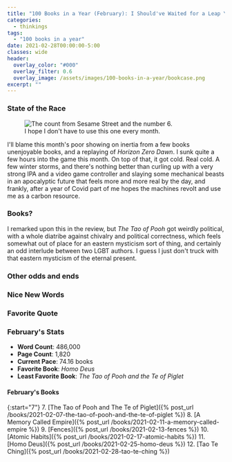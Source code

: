 ```yaml
---
title: "100 Books in a Year (February): I Should've Waited for a Leap Year"
categories:
  - thinkings
tags:
  - "100 books in a year"
date: 2021-02-28T00:00:00-5:00
classes: wide
header:
  overlay_color: "#000"
  overlay_filter: 0.6
  overlay_image: /assets/images/100-books-in-a-year/bookcase.png
excerpt: ""
---
```


### State of the Race
<figure style="width: 450px; border-radius=: 10px;" class="align-right">
  <img src="{{ site.url }}{{ site.baseurl }}/assets/images/100-books-in-a-year/count-6.jpg" alt="The count from Sesame Street and the number 6.">
  <figcaption>I hope I don't have to use this one every month.</figcaption>
</figure>

I'll blame this month's poor showing on inertia from a few books unenjoyable books, and a replaying of *Horizon Zero Dawn*. I sunk quite a few hours into the game this month. On top of that, it got cold. Real cold. A few winter storms, and there's nothing better than curling up with a very strong IPA and a video game controller and slaying some mechanical beasts in an apocalyptic future that feels more and more real by the day, and frankly, after a year of Covid part of me hopes the machines revolt and use me as a carbon resource.

### Books?
I remarked upon this in the review, but *The Tao of Pooh* got weirdly political, with a whole diatribe against chivalry and political correctness, which feels somewhat out of place for an eastern mysticism sort of thing, and certainly an odd interlude between two LGBT authors. I guess I just don't truck with that eastern mysticism of the eternal present.

### Other odds and ends
### Nice New Words
### Favorite Quote
### February's Stats

- **Word Count**: 486,000
- **Page Count**: 1,820
- **Current Pace**: 74.16 books
- **Favorite Book**: *Homo Deus*
- **Least Favorite Book**: *The Tao of Pooh and the Te of Piglet*

#### February's Books

{:start="7"}
7. [The Tao of Pooh and The Te of Piglet]({% post_url /books/2021-02-07-the-tao-of-pooh-and-the-te-of-piglet %})
8. [A Memory Called Empire]({% post_url /books/2021-02-11-a-memory-called-empire %})
9. [Fences]({% post_url /books/2021-02-13-fences %})
10. [Atomic Habits]({% post_url /books/2021-02-17-atomic-habits %})
11. [Homo Deus]({% post_url /books/2021-02-25-homo-deus %})
12. [Tao Te Ching]({% post_url /books/2021-02-28-tao-te-ching %})